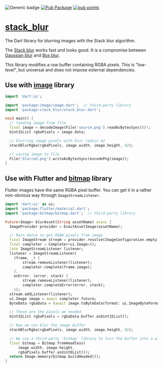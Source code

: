 ![Generic badge](https://img.shields.io/badge/status-it_works-ok.svg)
[![Pub Package](https://img.shields.io/pub/v/stack_blur.svg)](https://pub.dev/packages/stack_blur)
[![pub points](https://badges.bar/stack_blur/pub%20points)](https://pub.dev/packages/stack_blur/score)

# [stack_blur](https://github.com/rtmigo/stack_blur_dart)

The Dart library for blurring images with the Stack blur algorithm.

The [Stack blur](https://underdestruction.com/2004/02/25/stackblur-2004/) works fast and looks good.
It is a compromise between [Gaussian blur](https://en.wikipedia.org/wiki/Gaussian_blur)
and [Box blur](https://en.wikipedia.org/wiki/Box_blur).

This library modifies a raw buffer containing RGBA pixels. This is "low-level", but universal and
does not impose external dependencies.

## Use with [image](https://pub.dev/packages/image) library

```dart
import 'dart:io';

import 'package:image/image.dart';  // third-party library
import 'package:stack_blur/stack_blur.dart';

void main() {
  // loading image from file
  final image = decodeImage(File('source.png').readAsBytesSync())!;
  Uint32List rgbaPixels = image.data;

  // blurring image pixels with blur radius 42
  stackBlurRgba(rgbaPixels, image.width, image.height, 42);

  // saving image to file
  File('blurred.png').writeAsBytesSync(encodePng(image));
}
```

## Use with Flutter and [bitmap](https://pub.dev/packages/bitmap) library

Flutter images have the same RGBA pixel buffer. You can get it in a rather non-obvious
way through `ImageStreamListener`.

``` dart
import 'dart:ui' as ui;
import 'package:flutter/material.dart';
import 'package:bitmap/bitmap.dart';  // third-party library

Future<Image> blurAsset(String assetName) async {
  ImageProvider provider = ExactAssetImage(assetName);

  // Rain dance to get RGBA pixels from image
  final ImageStream stream = provider.resolve(ImageConfiguration.empty);
  final completer = Completer<ui.Image>();
  late ImageStreamListener listener;
  listener = ImageStreamListener(
    (frame, _) {
        stream.removeListener(listener);
        completer.complete(frame.image);
    },
    onError: (error, stack) {
        stream.removeListener(listener);
        completer.completeError(error, stack);
    });
  stream.addListener(listener);
  ui.Image image = await completer.future;
  ByteData rgbaData = (await image.toByteData(format: ui.ImageByteFormat.rawRgba))!;

  // These are the pixels we needed
  Uint32List rgbaPixels = rgbaData.buffer.asUint32List();

  // Now we can blur the image buffer
  stackBlurRgba(rgbaPixels, image.width, image.height, 42);

  // We use a third-party 'bitmap' library to turn the buffer into a widget
  final bitmap = Bitmap.fromHeadless(
      image.width, image.height,
      rgbaPixels.buffer.asUint8List());
  return Image.memory(bitmap.buildHeaded());
}
```
